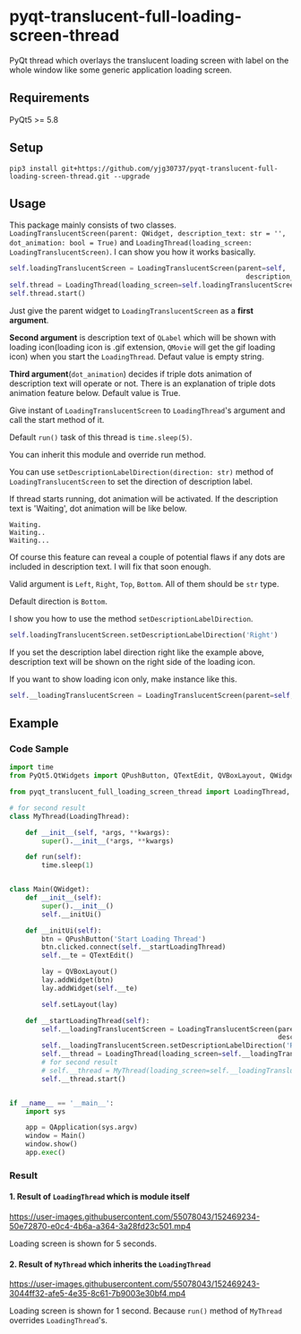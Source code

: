 # pyqt-translucent-full-loading-screen-thread
PyQt thread which overlays the translucent loading screen with label on the whole window like some generic application loading screen.

## Requirements
PyQt5 >= 5.8

## Setup
```pip3 install git+https://github.com/yjg30737/pyqt-translucent-full-loading-screen-thread.git --upgrade```

## Usage
This package mainly consists of two classes. ```LoadingTranslucentScreen(parent: QWidget, description_text: str = '', dot_animation: bool = True)``` and ```LoadingThread(loading_screen: LoadingTranslucentScreen)```. I can show you how it works basically.
```python
self.loadingTranslucentScreen = LoadingTranslucentScreen(parent=self,
                                                           description_text='Waiting...', dot_animation=False)
self.thread = LoadingThread(loading_screen=self.loadingTranslucentScreen)
self.thread.start()
```

Just give the parent widget to ```LoadingTranslucentScreen``` as a <b>first argument</b>. 

<b>Second argument</b> is description text of ```QLabel``` which will be shown with loading icon(loading icon is .gif extension, ```QMovie``` will get the gif loading icon) when you start the ```LoadingThread```. Defaut value is empty string.

<b>Third argument</b>(```dot_animation```) decides if triple dots animation of description text will operate or not. There is an explanation of triple dots animation feature below. Default value is True.

Give instant of ```LoadingTranslucentScreen``` to ```LoadingThread```'s argument and call the start method of it. 

Default ```run()``` task of this thread is ```time.sleep(5)```.

You can inherit this module and override run method.

You can use ```setDescriptionLabelDirection(direction: str)``` method of ```LoadingTranslucentScreen``` to set the direction of description label.

If thread starts running, dot animation will be activated. If the description text is 'Waiting', dot animation will be like below.
```
Waiting.
Waiting..
Waiting...
```
Of course this feature can reveal a couple of potential flaws if any dots are included in description text. I will fix that soon enough.

Valid argument is ```Left```, ```Right```, ```Top```, ```Bottom```. All of them should be ```str``` type.

Default direction is ```Bottom```.

I show you how to use the method ```setDescriptionLabelDirection```.
```python
self.loadingTranslucentScreen.setDescriptionLabelDirection('Right')
```
If you set the description label direction right like the example above, description text will be shown on the right side of the loading icon.

If you want to show loading icon only, make instance like this.
```python
self.__loadingTranslucentScreen = LoadingTranslucentScreen(parent=self, dot_animation=False)
```

## Example
### Code Sample
```python
import time
from PyQt5.QtWidgets import QPushButton, QTextEdit, QVBoxLayout, QWidget, QApplication

from pyqt_translucent_full_loading_screen_thread import LoadingThread, LoadingTranslucentScreen

# for second result
class MyThread(LoadingThread):

    def __init__(self, *args, **kwargs):
        super().__init__(*args, **kwargs)

    def run(self):
        time.sleep(1)


class Main(QWidget):
    def __init__(self):
        super().__init__()
        self.__initUi()

    def __initUi(self):
        btn = QPushButton('Start Loading Thread')
        btn.clicked.connect(self.__startLoadingThread)
        self.__te = QTextEdit()

        lay = QVBoxLayout()
        lay.addWidget(btn)
        lay.addWidget(self.__te)

        self.setLayout(lay)

    def __startLoadingThread(self):
        self.__loadingTranslucentScreen = LoadingTranslucentScreen(parent=self,
                                                                   description_text='Waiting')
        self.__loadingTranslucentScreen.setDescriptionLabelDirection('Right')
        self.__thread = LoadingThread(loading_screen=self.__loadingTranslucentScreen)
        # for second result
        # self.__thread = MyThread(loading_screen=self.__loadingTranslucentScreen)
        self.__thread.start()


if __name__ == '__main__':
    import sys

    app = QApplication(sys.argv)
    window = Main()
    window.show()
    app.exec()
```

### Result

#### 1. Result of ```LoadingThread``` which is module itself

https://user-images.githubusercontent.com/55078043/152469234-50e72870-e0c4-4b6a-a364-3a28fd23c501.mp4

Loading screen is shown for 5 seconds.

#### 2. Result of ```MyThread``` which inherits the ```LoadingThread```

https://user-images.githubusercontent.com/55078043/152469243-3044ff32-afe5-4e35-8c61-7b9003e30bf4.mp4

Loading screen is shown for 1 second. Because ```run()``` method of ```MyThread``` overrides ```LoadingThread```'s.




